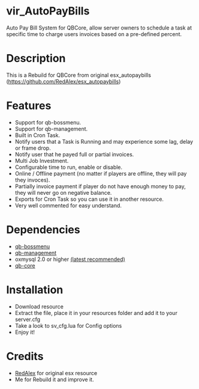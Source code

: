 # vir_AutoPayBills
Auto Pay Bill System for QBCore, allow server owners to schedule a task at specific time to charge users invoices based on a pre-defined percent.

# Description
This is a Rebuild for QBCore from original esx_autopaybills (https://github.com/RedAlex/esx_autopaybills)

# Features
- Support for qb-bossmenu.
- Support for qb-management.
- Built in Cron Task.
- Notify users that a Task is Running and may experience some lag, delay or frame drop.
- Notify user that he payed full or partial invoices.
- Multi Job Investment.
- Configurable time to run, enable or disable.
- Online / Offline payment (no matter if players are offline, they will pay they invoces).
- Partially invoice payment if player do not have enough money to pay, they will never go on negative balance.
- Exports for Cron Task so you can use it in another resource.
- Very well commented for easy understand.

# Dependencies
- [qb-bossmenu](https://github.com/Virus18sp/qb-bossmenu)
- [qb-management](https://github.com/qbcore-framework/qb-management)
- oxmysql 2.0 or higher [(latest recommended)](https://github.com/overextended/oxmysql/releases)
- [qb-core](https://github.com/qbcore-framework/qb-core)

# Installation
- Download resource
- Extract the file, place it in your resources folder and add it to your server.cfg
- Take a look to sv_cfg.lua for Config options
- Enjoy it!

# Credits
- [RedAlex](https://github.com/RedAlex) for original esx resource
- Me for Rebuild it and improve it.
